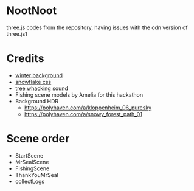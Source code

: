 # NootNoot
three.js codes from the repository, having issues with the cdn version of three.js1

# Credits
- [winter background](https://pixabay.com/photos/antarctica-ice-caps-mountains-482686/)
- [snowflake css](https://codepen.io/codeconvey/pen/xRzQay)
- [tree whacking sound](https://soundscrate.com/royalty-free-music/soundscrate-brutal-hit-05)
- Fishing scene models by Amelia for this hackathon
- Background HDR 
    - https://polyhaven.com/a/kloppenheim_06_puresky
    - https://polyhaven.com/a/snowy_forest_path_01


# Scene order
- StartScene
- MrSealScene
- FishingScene
- ThankYouMrSeal
- collectLogs
